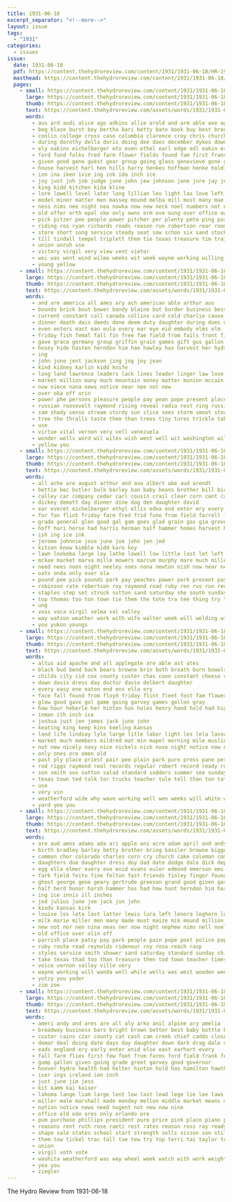 ```yaml
---
title: 1931-06-18
excerpt_separator: "<!--more-->"
layout: issue
tags:
  - "1931"
categories:
  - issues
issue:
  date: 1931-06-18
  pdf: https://content.thehydroreview.com/content/1931/1931-06-18/HR-1931-06-18.pdf
  masthead: https://content.thehydroreview.com/content/1931/1931-06-18/masthead/HR-1931-06-18.jpg
  pages:
    - small: https://content.thehydroreview.com/content/1931/1931-06-18/small/HR-1931-06-18-01.jpg
      large: https://content.thehydroreview.com/content/1931/1931-06-18/large/HR-1931-06-18-01.jpg
      thumb: https://content.thehydroreview.com/content/1931/1931-06-18/thumbnails/HR-1931-06-18-01.jpg
      text: https://content.thehydroreview.com/assets/words/1931/1931-06-18/HR-1931-06-18-01.txt
      words:
        - aus ard audi alice ago adkins allie arold and arm able axe agne are acs amber all aid ave august author
        - beg blaze burst boy bertha bari betty bate book buy best brought bank ballew brad been buhl bobby begin barn blaine bandy black body boys bradley business bas buys bridgeport base brother books bus but berger browne back bell
        - conlin college cross case columbia clarence croy chris church clifton car companion cara call cai chop cream coin close chittenden churches curnutt charity chi cornell cook cornutt con care carmen cummins company christian creek child carte chis clyde cousin cole city clear carl can cox cotton
        - during dorothy della doris doing dee does december dykes down done door dear deal dark driver days duty delco dies duet dale doak doyle day deem drew
        - ely eakins eichelberger eto even ethel earl edge edl eakin error ear else
        - ford fund folks fred farm flower fields found fam first frances for frie foux fast front few friday from favor floor farmer forth field fost fire felton frost fatal felt full finch
        - given good gene guest gear group going glass genevieve gone garde geary garvey george grew glance generous grain gave
        - house harvest harl hen hills harry henkes hoffman henke holding homes holter hard hamilton heidebrecht hidden has had hope henry hamb howl hold her hopes hall han hour hem hurley hesser hydro halls hero hatfield hands high harmon hair held home
        - ion ina iken ivie ing ink ida inch ice
        - joy just joh job judge june john jew johnson jane jure jay jersey jewel jock jack
        - king kidd kitchen kida kline
        - lore lowell level later long lillian leo light las love left live lenora lan lights lemon loren linville living lay ling lawn lea like lasso lead land less large
        - model minor matter men massey mound melba mill most many mae mules march mon mildred man moore mere money market mei may madison made margery mea miner miles mccool middle mcbride members meats marshall more miller maxine mary milles
        - ness nims nee night nea nowka now new neck noel numbers not neumeyer nations never near ney norman needy
        - old offer orth opal oke only owns orm ove oung over office ower off olive
        - pick pitzer pee people power pitcher per plenty pete ping part press plant pleasant price pleasure pickup pardon place prey prayer pany
        - riding ros ryan richards roads reason run robertson rear room ralph ruth rate roe rinearson roy rose read rather row rates ridenour reading rex ren road round rode real rain ruby rowland red rea raha race
        - store short song service steady seat sow schoo six sand stock side sells supple stay spring summer state stonewall soe serene soon stage struck said start steven score see sun stove sad second shed small still stake school smith safe stevens seats ser staples simmons schools stan she son sons spies stockton sunday south
        - till tindall tempel triplett them tie texas treasure tim trailer top tene trucks than turn the thy times taken tank ten tor tian then try tour trip tinder tree too thurs town ton
        - union unruh use
        - victory virgil very view vent vietor
        - wei was went wind wilma weeks wit week wayne working willing wharton while william wife weatherford wheel whit way works with work western weaver wai window williams walter wilm winter willetta wheat ward well worley will wanda
        - young yellow
    - small: https://content.thehydroreview.com/content/1931/1931-06-18/small/HR-1931-06-18-02.jpg
      large: https://content.thehydroreview.com/content/1931/1931-06-18/large/HR-1931-06-18-02.jpg
      thumb: https://content.thehydroreview.com/content/1931/1931-06-18/thumbnails/HR-1931-06-18-02.jpg
      text: https://content.thehydroreview.com/assets/words/1931/1931-06-18/HR-1931-06-18-02.txt
      words:
        - and are america all ames ary ach american able arthur aus
        - bounds brick bout bower bandy blaine but border business bess best bowels burgman better bryan big bae brother
        - current constant call canada collins card cold charlie cause columbia chery come can con comes cea cunning caress cates charm cream congress
        - dinner death dais deeds done deem duty daughter during does day date demand damp dense
        - even enters east ean eula every ear eye eid embody elms elm
        - friday fish femal fall fin free fae field from fails front fine fay for felton
        - gave grace germany group griffin grain games gift gus gallon glory gol glade gloria game goes gas german
        - hosey hide hasten herndon him hae hawley has harvest her hydro hack half health home hands homes human happy harris huge how hold
        - ing
        - john june jent jackson jing jog joy jean
        - kind kidney karlin kidd knife
        - long land lawrence leaders lack lines leader linger law love lincoln lap like look late lane lawn line less laws
        - market million many much mountain money matter munion mccain mis mckinley more maple mach most miller made may maples must mellon mana
        - now niece nana news notice near nee not new
        - over oka off orin
        - power phe persons pleasure people pay pean pope present place pose plan prophet porting person pro port peace powers park pain
        - russian roosevelt raymond rising reveal radia rest ring russi reason read ruby ruhl reck rui
        - sam shady sense stream sturdy sun slice sees storm smoot stockton sweet standing samuel shell see session soon standard stimson she shade shores sherman state shower sells stands selves still special speaks say sunday ship son saffron stand
        - tree tho thralls taste them than trees tiny tures trickle take throw then thing texas try tran the times
        - use
        - virtue vital vernon very vell venezuela
        - wonder wells word wil wiles wish went well wit washington wilson west walls was war why williams wide want with will world
        - yellow you
    - small: https://content.thehydroreview.com/content/1931/1931-06-18/small/HR-1931-06-18-03.jpg
      large: https://content.thehydroreview.com/content/1931/1931-06-18/large/HR-1931-06-18-03.jpg
      thumb: https://content.thehydroreview.com/content/1931/1931-06-18/thumbnails/HR-1931-06-18-03.jpg
      text: https://content.thehydroreview.com/assets/words/1931/1931-06-18/HR-1931-06-18-03.txt
      words:
        - all ache are august arthur and ave albert abe aud arendt
        - bettie bec butler bulk barley ban baby beans brother bill bicker blum bernie buy barnes bristow black bright bares borger bayer both bay been bacon best boucher
        - calley car company cedar carl cousin crail clear corn cant carney cutting call can come custer canton cool cream coffee city curnutt chester clark comfort came
        - dickey demott day dinner dine dag den daughter david
        - ear everet eichelberger ethyl ellis edna end enter ery every elma egg
        - for fan flint friday farm fred frid fune from field farrell fields ferguson foot fill far friend farmer fry few florence french former first
        - grade general glen good gal gam goes glad grain gas gia grover guthrie
        - hoff hari horse had harris herman half hammer homes harvest harsy hasel husband harry her home homer heidebrecht hoffman has hugh hot hon herbert heh hom hose haye helps how henley hafer hydro
        - ish ing ice ink
        - jerome johnnie jose june joe john jen jed
        - kitson know kimble kidd karo koy
        - lawn lookeba large lay lathe lowell low little last let left long lanore law lia lie leo light lines labor
        - mckee market marva mille mowers marcum murphy mare much miller menary mone monday miss muir machin mound made morning mac mary mahoney mer
        - need nees noon night neeley noes nona newton nish now near new note ner
        - oats onda only over ola
        - pound pee pick pounds park pay peaches power pork present payne pon paylor port place poe
        - robinson rate robertson roy raymond road ruby ren rus run ree ready rie russell richardson
        - staples step set struck sutton sand saturday she south sunday scott size sister som saving salt see sanne sickles schantz self schurer sack sell supper service sheldon sis son special
        - top thomas too ton town tie them the tote tra tee thing try towns
        - ung
        - voss vaca virgil velma val valley
        - way watson weather work with wife walter week will welding winter want went wykert washer wheat was
        - you yukon youngs
    - small: https://content.thehydroreview.com/content/1931/1931-06-18/small/HR-1931-06-18-04.jpg
      large: https://content.thehydroreview.com/content/1931/1931-06-18/large/HR-1931-06-18-04.jpg
      thumb: https://content.thehydroreview.com/content/1931/1931-06-18/thumbnails/HR-1931-06-18-04.jpg
      text: https://content.thehydroreview.com/assets/words/1931/1931-06-18/HR-1931-06-18-04.txt
      words:
        - altus aid apache and all applegate are able ast ates
        - black bud bend back bears browne brin both breath burn bowels bowen bland better brown beams berry but beaver brought bros been big below body brother business
        - childs city cid cox county custer chas coon constant cheese coe colic cardella class chi cost call company cable castoria cream can come christian cake cry
        - down davis dress day doctor davie delbert daughter
        - every easy ene eaton end ens ella ery
        - face fall found from floyd friday flint fleet fost fam flowers full french few first finger fuel for fletcher
        - glow good gave gol game going garvey games gollon gray
        - haw hour heberle her hinton has holes henry hand hold had high hater hawkins harder har home held hart hydro him hose hey
        - inman ith inch ice
        - joshua just jen james jack june john
        - keating king keep kins keeling kansas
        - land life lindsay lyle large litle labor light les lela lasswell leslie lye less low lower little last lark lookeba late
        - market much members mildred mat min mapel morning mile muslin maree moses muller moth many motter mens mork monday more man mon miss miner
        - not new nicely navy nice nickels nick nove night notice now ning
        - only ones ore omen old
        - past ply place priest pair pee plain park pure press pane per
        - rod riggs raymond real records regular robert record ready route ringler ruth
        - son smith sox sutton salad standard sodders summer see sunday style spies som sarr shirts suit six sam sons silk she sun swiss saturday store service stores school styles shad
        - texas town ted talk tor trucks teacher tule tell than ton tate tongue take taste them the tennessee tan taylor tine
        - use
        - very vin
        - weatherford wide why wave working well wen weeks will white watch work went with wes want wava wilma winter wells wanta wilson weight while was week
        - yard yee you
    - small: https://content.thehydroreview.com/content/1931/1931-06-18/small/HR-1931-06-18-05.jpg
      large: https://content.thehydroreview.com/content/1931/1931-06-18/large/HR-1931-06-18-05.jpg
      thumb: https://content.thehydroreview.com/content/1931/1931-06-18/thumbnails/HR-1931-06-18-05.jpg
      text: https://content.thehydroreview.com/assets/words/1931/1931-06-18/HR-1931-06-18-05.txt
      words:
        - are aud amos adams ada ari apple ani acre adam april and andy angeles all alexander aid arts
        - birth bradley barley betty brother bring bassler browne bigger blakley billie better blain best brought brown bright ben bell been barber business big box
        - common chor colorado charles corn cry church cake coleman comes cate collins carl company cream carolyn city caddo cousins chittenden chelf care card car canyon curnutt crest
        - daughters due daughter dress doy dad date dodge dale dick deputy dan dei dame day
        - egg ella elmer every eve enid evans euler edmond emerson ems excellent
        - fark field feito fine felton fast friends finley finger found forget fargo frances friday from first fender for farm frost
        - ghost george gene geary gertrude greeson grand good given gave garden guest general grain group games
        - half herd honor harsh hammer has had how hunt herndon him harold hydro henke home high her hinton
        - ing ice innis ill inches
        - jed julius june joe jack jon john
        - kinds kansas kirk
        - louise los leta last latter lewis lura left lenora leghorn lovely lee later lown let larger lucky leah lawn long little
        - milk marie miller mon many made must maize mik mound million monday man mccool martha more mac mile miss marlow maurice method mans
        - new not nor nen nina neas ner now night nephew nims nell noel never
        - old office over olin off
        - parrish place patsy pay park people pain pope poet police pop pikes phyllis phillips
        - ruby route read reynolds ridenour roy rosa reach rasp
        - styles service smith shower sand saturday standard sunday shirley sons schools soon sister style seems she sales springs sale sights school sing sire scott send swan sells sell see slemp son seen sedan star schantz show starts surprise stephenson
        - take texas thad too than treasure then tod town teacher times trail tony tey thurs them the thom tuttle
        - voice vernon valley ville very
        - wayne working will wanda well while wells was west wooden week white williams weatherford wish william went way worley world wil woodman with wheat
        - yutzy you yoder
        - zim zoe
    - small: https://content.thehydroreview.com/content/1931/1931-06-18/small/HR-1931-06-18-06.jpg
      large: https://content.thehydroreview.com/content/1931/1931-06-18/large/HR-1931-06-18-06.jpg
      thumb: https://content.thehydroreview.com/content/1931/1931-06-18/thumbnails/HR-1931-06-18-06.jpg
      text: https://content.thehydroreview.com/assets/words/1931/1931-06-18/HR-1931-06-18-06.txt
      words:
        - ameri andy and ares are all aly arko anil alpine ary amelia
        - broadway business bars bright brown better best baby bottle bag bandy battle bers been bob buys bost bun billy bui bull board boy beans bank brothers both boys bill buy
        - custer cains czar county cat cash cam creek chief caddo close courts curtis canada city change chell chester court cecil corn comfort carnegie clyde coolidge clock car chance cope cattle cale can cubbage cane college cogar colony cap coffee
        - demar deal doing date days day daughter down dark drag dale dandy davis dodge doris daring der
        - eads england ery early enter enid else east earhart every
        - fall farm flies first few foot from farms ford field frank felton fly former for fing friends fare full
        - gump gallon given going grade greet garvey good governor
        - hoover hydro health had holter hinton hold has hamilton hawthorne hardware house her harding head hutchinson hume held hess hatfield
        - iser ings ireland ion inch
        - just june jim jess
        - kit kamm kai kaiser
        - lahoma lange liam large lent low last lead lege lie lee laws long ladson light line lookeba live louis leach lard league
        - miller male marshall made monday mellon middle market means margaret more men must main money masters martin matter miles mur monks mitchell members
        - nation notice news need nugent not new now nine
        - office old ode ores only orlando ore
        - pum purchase phillips president pure price pink place piano pian plant page plan present pounds peck pinto per pound pele
        - reasons rent ruth rose raetz rest rates reason ross ray ready red reed room reas read richert
        - shape sale states school start strength sells sisson son still smith small salt summer see speech save sasha spray standard store sugar sam selling seed sedan sidney sayre skill soon stacey sunday sul style second september salmon stock saturday state sherman
        - them tow tickel trac tall tue tew try top terri tai taylor texas the taken ten ties than town
        - union
        - virgil voth vote
        - washita weatherford was way wheel week watch with work weight williams won william wells while west weeks will walter wright walke white went wilma wife
        - yea you
        - ziegler
---
```


The Hydro Review from 1931-06-18

<!--more-->

